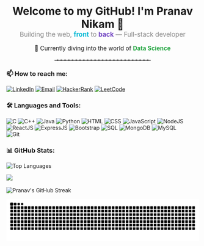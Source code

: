 <div align="center">
  <h1 style="margin-bottom: 0;">Welcome to my GitHub! I'm Pranav Nikam 🚀</h1>
  <p style="margin-top: 0; font-size: 1.2em; color: #888;">
    Building the web, <span style="font-weight: bold; color: #00b8d4;">front</span> to <span style="font-weight: bold; color: #6f42c1;">back</span> — Full-stack developer
  </p>
  <p style="font-size: 1.1em;">
    🌱 Currently diving into the world of <span style="font-weight: bold; color: #28a745;">Data Science</span>
  </p>
  <hr style="width: 50%; border-top: 2px dashed #bbb; margin: 20px auto;">
</div>

### 📫 How to reach me:
[![LinkedIn](https://img.shields.io/badge/LinkedIn-0077B5?style=for-the-badge&logo=linkedin&logoColor=white)](https://www.linkedin.com/in/pranav-nikam-pn15/)
[![Email](https://img.shields.io/badge/Gmail-D14836?style=for-the-badge&logo=gmail&logoColor=white)](mailto:pranavnikam15pn@gmail.com)
[![HackerRank](https://img.shields.io/badge/HackerRank-2EC866?style=for-the-badge&logo=hackerrank&logoColor=white)](https://www.hackerrank.com/pranavnikam15pn)
[![LeetCode](https://img.shields.io/badge/LeetCode-FFA116?style=for-the-badge&logo=leetcode&logoColor=black)](https://leetcode.com/pranavnikam15)


### 🛠 Languages and Tools:

![C](https://img.shields.io/badge/C-00599C?style=for-the-badge&logo=c&logoColor=white)
![C++](https://img.shields.io/badge/C++-00599C?style=for-the-badge&logo=c%2B%2B&logoColor=white)
![Java](https://img.shields.io/badge/Java-ED8B00?style=for-the-badge&logo=openjdk&logoColor=white)
![Python](https://img.shields.io/badge/Python-3670A0?style=for-the-badge&logo=python&logoColor=ffdd54)
![HTML](https://img.shields.io/badge/HTML5-E34F26?style=for-the-badge&logo=html5&logoColor=white)
![CSS](https://img.shields.io/badge/CSS3-1572B6?style=for-the-badge&logo=css3&logoColor=white)
![JavaScript](https://img.shields.io/badge/JavaScript-F7DF1E?style=for-the-badge&logo=javascript&logoColor=black)
![NodeJS](https://img.shields.io/badge/Node.js-339933?style=for-the-badge&logo=nodedotjs&logoColor=white)
![ReactJS](https://img.shields.io/badge/React-20232A?style=for-the-badge&logo=react&logoColor=61DAFB)
![ExpressJS](https://img.shields.io/badge/Express.js-000000?style=for-the-badge&logo=express&logoColor=white)
![Bootstrap](https://img.shields.io/badge/Bootstrap-7952B3?style=for-the-badge&logo=bootstrap&logoColor=white)
![SQL](https://img.shields.io/badge/SQL-003B57?style=for-the-badge&logo=mysql&logoColor=white)
![MongoDB](https://img.shields.io/badge/MongoDB-4EA94B?style=for-the-badge&logo=mongodb&logoColor=white)
![MySQL](https://img.shields.io/badge/MySQL-4479A1?style=for-the-badge&logo=mysql&logoColor=white)  
![Git](https://img.shields.io/badge/Git-F05032?style=for-the-badge&logo=git&logoColor=white)


### 📊 GitHub Stats:

<p align="left">
  <img src="https://github-readme-stats.vercel.app/api/top-langs?username=pranav-nikam&show_icons=true&locale=en&layout=compact&theme=dark" alt="Top Languages" />
</p>

<p align="left">
 <img src="https://github-readme-stats.vercel.app/api?username=Pranav-Nikam&show_icons=true&theme=radical&cache=0" />
</p>

<p align="left">
  <img src="https://streak-stats.demolab.com?user=Pranav-Nikam&theme=dark&hide_border=false" alt="Pranav's GitHub Streak" />
</p>


<picture>
  <source media="(prefers-color-scheme: dark)" srcset="https://raw.githubusercontent.com/Pranav-Nikam/Pranav-Nikam/output/github-snake-dark.svg" />
  <source media="(prefers-color-scheme: light)" srcset="https://raw.githubusercontent.com/Pranav-Nikam/Pranav-Nikam/output/github-snake.svg" />
  <img alt="GitHub Snake Animation" src="https://raw.githubusercontent.com/Pranav-Nikam/Pranav-Nikam/output/github-snake.svg" />
</picture>
